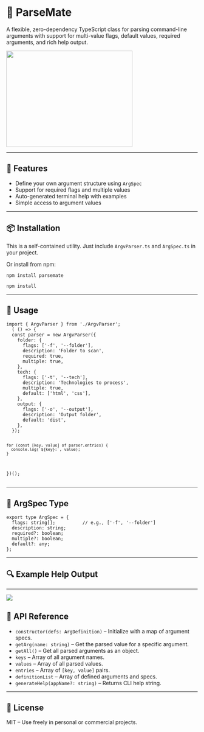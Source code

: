 <!DOCTYPE html>
<html lang="en">
<head>
  <meta charset="UTF-8">
</head>
<body>

<h1>🧩 ParseMate</h1>
<p>A flexible, zero-dependency TypeScript class for parsing command-line arguments with support for multi-value flags, default values, required arguments, and rich help output.</p>

<img width="332" height="253" src="https://github.com/user-attachments/assets/cea68ed4-ed82-4969-9725-a2e4314276ef"/>

<hr>

<h2>🚀 Features</h2>
<ul>
  <li>Define your own argument structure using <code>ArgSpec</code></li>
  <li>Support for required flags and multiple values</li>
  <li>Auto-generated terminal help with examples</li>
  <li>Simple access to argument values</li>
</ul>

<hr>

<h2>📦 Installation</h2>
<p>This is a self-contained utility. Just include <code>ArgvParser.ts</code> and <code>ArgSpec.ts</code> in your project.</p>
<p>Or install from npm:</p>
<pre><code>npm install parsemate</code></pre>
<pre><code>npm install </code></pre>
<hr>

<h2>📄 Usage</h2>
<pre><code>import { ArgvParser } from './ArgvParser';
  ( () =&gt; {
  const parser = new ArgvParser({
    folder: {
      flags: ['-f', '--folder'],
      description: 'Folder to scan',
      required: true,
      multiple: true,
    },
    tech: {
      flags: ['-t', '--tech'],
      description: 'Technologies to process',
      multiple: true,
      default: ['html', 'css'],
    },
    output: {
      flags: ['-o', '--output'],
      description: 'Output folder',
      default: 'dist',
    },
  });
  
    for (const [key, value] of parser.entries) {
      console.log(`${key}:`, value);
    }
})();
</code></pre>
<hr>

<h2>🔧 ArgSpec Type</h2>
<pre><code>export type ArgSpec = {
  flags: string[];          // e.g., ['-f', '--folder']
  description: string;
  required?: boolean;
  multiple?: boolean;
  default?: any;
};</code></pre>

<hr>

<h2>🔍 Example Help Output</h2>
<hr>
<img src="https://github.com/user-attachments/assets/7cd0fa39-9156-45ee-a97e-1cc5ac6a016a"/>
<h2>🧪 API Reference</h2>
<ul>
  <li><code>constructor(defs: ArgDefinition)</code> – Initialize with a map of argument specs.</li>
  <li><code>getArg(name: string)</code> – Get the parsed value for a specific argument.</li>
  <li><code>getAll()</code> – Get all parsed arguments as an object.</li>
  <li><code>keys</code> – Array of all argument names.</li>
  <li><code>values</code> – Array of all parsed values.</li>
  <li><code>entries</code> – Array of <code>[key, value]</code> pairs.</li>
  <li><code>definitionList</code> – Array of defined arguments and specs.</li>
  <li><code>generateHelp(appName?: string)</code> – Returns CLI help string.</li>
</ul>

<hr>

<h2>📃 License</h2>
<p>MIT – Use freely in personal or commercial projects.</p>

</body>
</html>
